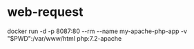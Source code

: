 # web-request

docker run -d -p 8087:80 --rm --name my-apache-php-app -v "$PWD":/var/www/html php:7.2-apache
